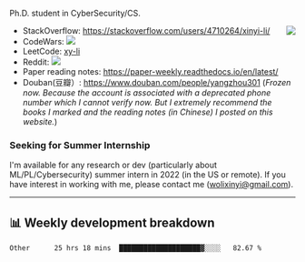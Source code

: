 Ph.D. student in CyberSecurity/CS.

<img align="right" src="https://github-readme-stats.vercel.app/api?username=li-xin-yi&count_private=true&show_icons=true&hide_title=true&theme=tokyonight" />

- StackOverflow: https://stackoverflow.com/users/4710264/xinyi-li/
- CodeWars: [![](https://www.codewars.com/users/xy-li/badges/micro)](https://www.codewars.com/users/xy-li/)
- LeetCode: [xy-li](https://leetcode.com/xy-li/)
- Reddit: [![](https://img.shields.io/reddit/user-karma/combined/xy-li?style=social)](https://www.reddit.com/user/xy-li/)
- Paper reading notes: https://paper-weekly.readthedocs.io/en/latest/
- Douban(豆瓣）: https://www.douban.com/people/yangzhou301  (*Frozen now. Because the account is associated with a deprecated phone number which I cannot verify now. But I extremely recommend the books I marked and the reading notes (in Chinese) I posted on this website.*)

### Seeking for Summer Internship

I'm available for any research or dev (particularly about ML/PL/Cybersecurity) summer intern in 2022 (in the US or remote). If you have interest in working with me, please contact me ([wolixinyi@gmail.com](mailto:wolixinyi@gmail.com)).

---

## 📊 Weekly development breakdown

<!--START_SECTION:waka-->

```text
Other      25 hrs 18 mins  ████████████████████▓░░░░   82.67 %
```

<!--END_SECTION:waka-->
